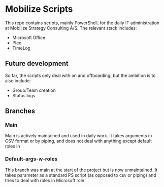 # Mobilize Scripts
This repo contains scripts, mainly PowerShell, for the daily IT administration at Mobilize Strategy Consulting A/S. The relevant stack includes:

- Microsoft Office
- Pleo
- TimeLog

## Future development

So far, the scripts only deal with on and offboarding, but the ambition is to also include:
- Group/Team creation
- Status logs

## Branches

### Main
Main is actively maintained and used in daily work. It takes arguments in CSV format or by piping, and does not deal with anything except default roles in 

### Default-args-w-roles
This branch was main at the start of the project but is now unmaintained. It takes parameter as a standard PS script (as opposed to csv or piping) and tries to deal with roles in Microsoft role

